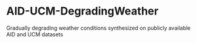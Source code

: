 # AID-UCM-DegradingWeather
Gradually degrading weather conditions synthesized on publicly available AID and UCM datasets
